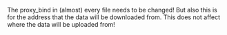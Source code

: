 The proxy_bind in (almost) every file needs to be changed!
But also this is for the address that the data will be downloaded from.
This does not affect where the data will be uploaded from!
